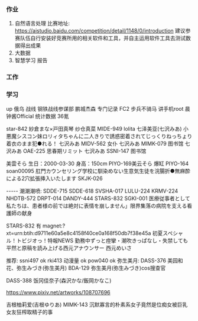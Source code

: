 ### 作业
1. 自然语言处理
比赛地址: https://aistudio.baidu.com/competition/detail/1148/0/introduction
建议参赛队伍自行安装好竞赛所用的相关软件和工具，并自主运用软件工具去测试数据得出成果
1. 大数据
1. 智慧学习 报告



### 工作



### 学习


up
俄乌 战线
 钢铁战线参谋部 
 鹏城杰森 
专门记录 FC2
 步兵不骑马
讲手机root
 晨钟酱Official 
统计数据
 36氪 







star-842 紗倉まな×戸田真琴   纱仓真菜
MIDE-949  lolita 七泽美亚(七沢みあ) 小悪魔シスコン妹ロリィタちゃんに二人きりで誘惑密着されてじっくりねっちょり着衣のまま犯●れる！ 七沢みあ
MIDV-562   女仆  七沢みあ
MIMK-079  图书馆 七沢みあ
OAE-225 思春期リミット 七沢みあ
SSNI-147 图书馆


美雲そら  生日：2000-03-30 身高：150cm
PIYO-169美云そら  爆缸
PIYO-164
soan00095 肛門カウンセリング学校に馴染めない生意気生徒を浣腸折●無麻酔による2穴拡張挿入いたします
SKJK-026

----- 潮潮潮喷:
SDDE-715
SDDE-618
SVSHA-017
LULU-224
KRMV-224
NHDTB-572
DRPT-014
DANDY-444
STARS-832
SGKI-001 医療従事者として私たちは、患者様の前では絶対に表情を崩しません」限界集落の病院を支える看護師の献身


STARS-832   有
magnet:?xt=urn:btih:d9711e60a5e8c4158f40ce0a168f50db7f38e45a
初夏スペシャル！トビジオっ！特報NEWS 勤務中ずっと痙攣・潮吹きっぱなし・失禁しても平然と原稿を読み上げる西元アナウンサー 西元めいさ  



推荐:
ssni497   ok 
rki413 动漫量  ok
pow040  ok
弥生美月:
DASS-376  美园和花、弥生みづき(弥生美月)
BDA-129  弥生美月(弥生みづき)cos搜查官

DASS-388 饭冈佳奈子(森沢かな/飯岡かなこ) 

https://www.pixiv.net/artworks/108707696


吉根柚莉爱(吉根ゆりあ)
MIMK-143  沉默寡言的朴素系女子竟然是位痴女被巨乳女友狂榨取精子的事